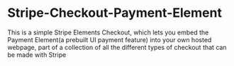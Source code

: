 # Stripe-Checkout-Payment-Element
This is a simple Stripe Elements Checkout, which lets you embed the Payment Element(a prebuilt UI payment feature) into your own hosted webpage, part of a collection of all the different types of checkout that can be made with Stripe
